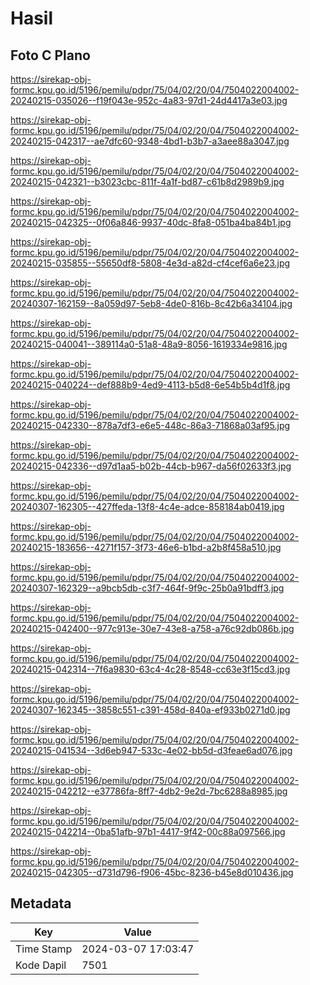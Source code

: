 # Hasil

## Foto C Plano

https://sirekap-obj-formc.kpu.go.id/5196/pemilu/pdpr/75/04/02/20/04/7504022004002-20240215-035026--f19f043e-952c-4a83-97d1-24d4417a3e03.jpg

https://sirekap-obj-formc.kpu.go.id/5196/pemilu/pdpr/75/04/02/20/04/7504022004002-20240215-042317--ae7dfc60-9348-4bd1-b3b7-a3aee88a3047.jpg

https://sirekap-obj-formc.kpu.go.id/5196/pemilu/pdpr/75/04/02/20/04/7504022004002-20240215-042321--b3023cbc-811f-4a1f-bd87-c61b8d2989b9.jpg

https://sirekap-obj-formc.kpu.go.id/5196/pemilu/pdpr/75/04/02/20/04/7504022004002-20240215-042325--0f06a846-9937-40dc-8fa8-051ba4ba84b1.jpg

https://sirekap-obj-formc.kpu.go.id/5196/pemilu/pdpr/75/04/02/20/04/7504022004002-20240215-035855--55650df8-5808-4e3d-a82d-cf4cef6a6e23.jpg

https://sirekap-obj-formc.kpu.go.id/5196/pemilu/pdpr/75/04/02/20/04/7504022004002-20240307-162159--8a059d97-5eb8-4de0-816b-8c42b6a34104.jpg

https://sirekap-obj-formc.kpu.go.id/5196/pemilu/pdpr/75/04/02/20/04/7504022004002-20240215-040041--389114a0-51a8-48a9-8056-1619334e9816.jpg

https://sirekap-obj-formc.kpu.go.id/5196/pemilu/pdpr/75/04/02/20/04/7504022004002-20240215-040224--def888b9-4ed9-4113-b5d8-6e54b5b4d1f8.jpg

https://sirekap-obj-formc.kpu.go.id/5196/pemilu/pdpr/75/04/02/20/04/7504022004002-20240215-042330--878a7df3-e6e5-448c-86a3-71868a03af95.jpg

https://sirekap-obj-formc.kpu.go.id/5196/pemilu/pdpr/75/04/02/20/04/7504022004002-20240215-042336--d97d1aa5-b02b-44cb-b967-da56f02633f3.jpg

https://sirekap-obj-formc.kpu.go.id/5196/pemilu/pdpr/75/04/02/20/04/7504022004002-20240307-162305--427ffeda-13f8-4c4e-adce-858184ab0419.jpg

https://sirekap-obj-formc.kpu.go.id/5196/pemilu/pdpr/75/04/02/20/04/7504022004002-20240215-183656--4271f157-3f73-46e6-b1bd-a2b8f458a510.jpg

https://sirekap-obj-formc.kpu.go.id/5196/pemilu/pdpr/75/04/02/20/04/7504022004002-20240307-162329--a9bcb5db-c3f7-464f-9f9c-25b0a91bdff3.jpg

https://sirekap-obj-formc.kpu.go.id/5196/pemilu/pdpr/75/04/02/20/04/7504022004002-20240215-042400--977c913e-30e7-43e8-a758-a76c92db086b.jpg

https://sirekap-obj-formc.kpu.go.id/5196/pemilu/pdpr/75/04/02/20/04/7504022004002-20240215-042314--7f6a9830-63c4-4c28-8548-cc63e3f15cd3.jpg

https://sirekap-obj-formc.kpu.go.id/5196/pemilu/pdpr/75/04/02/20/04/7504022004002-20240307-162345--3858c551-c391-458d-840a-ef933b0271d0.jpg

https://sirekap-obj-formc.kpu.go.id/5196/pemilu/pdpr/75/04/02/20/04/7504022004002-20240215-041534--3d6eb947-533c-4e02-bb5d-d3feae6ad076.jpg

https://sirekap-obj-formc.kpu.go.id/5196/pemilu/pdpr/75/04/02/20/04/7504022004002-20240215-042212--e37786fa-8ff7-4db2-9e2d-7bc6288a8985.jpg

https://sirekap-obj-formc.kpu.go.id/5196/pemilu/pdpr/75/04/02/20/04/7504022004002-20240215-042214--0ba51afb-97b1-4417-9f42-00c88a097566.jpg

https://sirekap-obj-formc.kpu.go.id/5196/pemilu/pdpr/75/04/02/20/04/7504022004002-20240215-042305--d731d796-f906-45bc-8236-b45e8d010436.jpg


## Metadata

| Key        | Value               |
| ---------- | ------------------- |
| Time Stamp | 2024-03-07 17:03:47 |
| Kode Dapil | 7501                |



